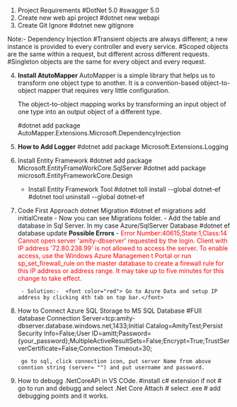 1. Project Requirements
    #DotNet 5.0
    #swagger 5.0
2. Create new web api project 
    #dotnet new webapi
3. Create Git Ignore
    #dotnet new gitignore

Note:- Dependency Injection 
    #Transient objects are always different; a new instance is provided to every controller and every service.
    #Scoped objects are the same within a request, but different across different requests.
    #Singleton objects are the same for every object and every request.

4. <b>Install AtutoMapper</b>
    AutoMapper is a simple library that helps us to transform one object type to another. It is a convention-based object-to-object mapper that requires very little configuration. 

    The object-to-object mapping works by transforming an input object of one type into an output object of a different type.

    #dotnet add package AutoMapper.Extensions.Microsoft.DependencyInjection

5. <b>How to Add Logger</b>
    #dotnet add package Microsoft.Extensions.Logging

6. Install Entity Framework 
    #dotnet add package Microsoft.EntityFrameWorkCore.SqlServer
    #dotnet add package microsoft.EntityFrameworkCore.Design
    - Install Entity Framework Tool
        #dotnet toll install --global dotnet-ef
        #dotnet tool uninstall --global dotnet-ef
7. Code First Approach dotnet Migration
        #dotnet ef migrations add initialCreate
            - Now you can see Migrations folder.
            - Add the table and database in Sql Server. In my case Azure/SqlServer Database
            #dotnet ef database update
        <b>Possible Errors</b>
        -   <font color="red">Error Number:40615,State:1,Class:14
            Cannot open server 'amity-dbserver' requested by the login. Client with IP address '72.80.238.99' is not allowed to access the server.  To enable access, use the           Windows Azure Managemen  t Portal or run sp_set_firewall_rule on the master database to create a firewall rule for this IP address or address range.  It may take up          to five minutes for this change to take effect. </font>

        - Solution:-  <font color="red"> Go to Azure Data and setup IP address by clicking 4th tab on top bar.</font>

8. How to Connect Azure SQL Storage to MS SQL Database
        #FUll database Connection
        <a>Server=tcp:amity-dbserver.database.windows.net,1433;Initial Catalog=AmityTest;Persist Security Info=False;User ID=amitt;Password={your_password};MultipleActiveResultSets=False;Encrypt=True;TrustServerCertificate=False;Connection Timeout=30;</a>

        go to sql, click connection icon, put server Name from above conntion string (server= "") and put username and password.

9. How to debugg .NetCoreAPi in VS COde. 
        #install c# extension if not 
        # go to run and debugg and select .Net Core Attach
        # select <ProjectName>.exe 
        # add debugging points and it works.
